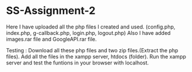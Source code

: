 # SS-Assignment-2

Here I have uploaded all the php files I created and used. (config.php, index.php, g-callback.php, login.php, logout.php)
Also I have added images.rar file and GoogleAPI.rar file. 

Testing :
Download all these php files and two zip files.(Extract the php files). Add all the files in the xampp server, htdocs (folder).
Run the xampp server and test the funtions in your browser with localhost.

